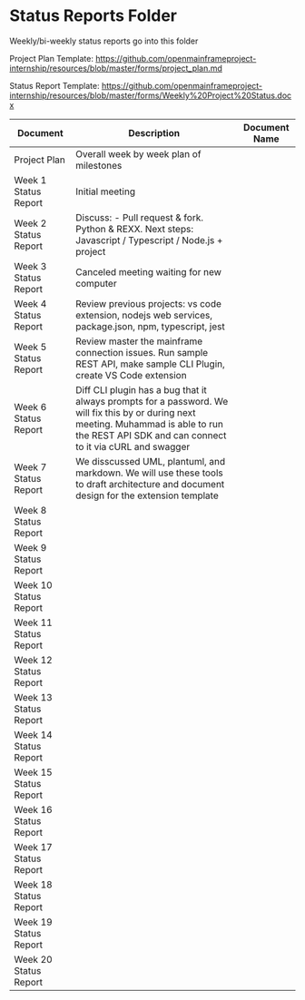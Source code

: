 # Status Reports Folder
Weekly/bi-weekly status reports go into this folder

Project Plan Template: https://github.com/openmainframeproject-internship/resources/blob/master/forms/project_plan.md

Status Report Template: https://github.com/openmainframeproject-internship/resources/blob/master/forms/Weekly%20Project%20Status.docx

| Document | Description | Document Name |
|---|---|---|
| Project Plan | Overall week by week plan of milestones | |
| Week 1 Status Report |Initial meeting | | 
| Week 2 Status Report | Discuss: - Pull request & fork. Python & REXX.  Next steps: Javascript / Typescript / Node.js + project | |
| Week 3 Status Report | Canceled meeting waiting for new computer | |
| Week 4 Status Report | Review previous projects: vs code extension, nodejs web services, package.json, npm, typescript, jest | |
| Week 5 Status Report | Review master the mainframe connection issues. Run sample REST API, make sample CLI Plugin, create VS Code extension | |
| Week 6 Status Report | Diff CLI plugin has a bug that it always prompts for a password. We will fix this by or during next meeting. Muhammad is able to run the REST API SDK and can connect to it via cURL and swagger | |
| Week 7 Status Report | We disscussed UML, plantuml, and markdown. We will use these tools to draft architecture and document design for the extension template | |
| Week 8 Status Report | | |
| Week 9 Status Report | | |
| Week 10 Status Report | | |
| Week 11 Status Report | | |
| Week 12 Status Report | | |
| Week 13 Status Report | | |
| Week 14 Status Report | | |
| Week 15 Status Report | | |
| Week 16 Status Report | | |
| Week 17 Status Report | | |
| Week 18 Status Report | | |
| Week 19 Status Report | | |
| Week 20 Status Report | | |
